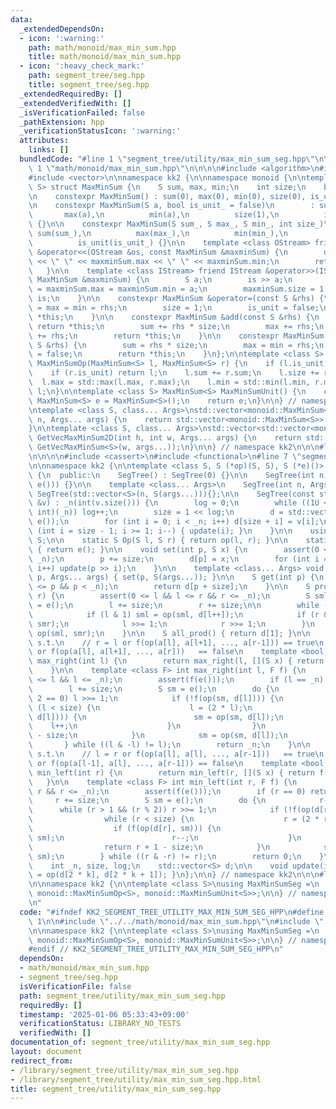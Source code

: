 ```yaml
---
data:
  _extendedDependsOn:
  - icon: ':warning:'
    path: math/monoid/max_min_sum.hpp
    title: math/monoid/max_min_sum.hpp
  - icon: ':heavy_check_mark:'
    path: segment_tree/seg.hpp
    title: segment_tree/seg.hpp
  _extendedRequiredBy: []
  _extendedVerifiedWith: []
  _isVerificationFailed: false
  _pathExtension: hpp
  _verificationStatusIcon: ':warning:'
  attributes:
    links: []
  bundledCode: "#line 1 \"segment_tree/utility/max_min_sum_seg.hpp\"\n\n\n\n#line\
    \ 1 \"math/monoid/max_min_sum.hpp\"\n\n\n\n#include <algorithm>\n#include <iostream>\n\
    #include <vector>\n\nnamespace kk2 {\n\nnamespace monoid {\n\ntemplate <class\
    \ S> struct MaxMinSum {\n    S sum, max, min;\n    int size;\n    bool is_unit;\n\
    \n    constexpr MaxMinSum() : sum(0), max(0), min(0), size(0), is_unit(true) {}\n\
    \n    constexpr MaxMinSum(S a, bool is_unit_ = false)\n        : sum(a),\n   \
    \       max(a),\n          min(a),\n          size(1),\n          is_unit(is_unit_)\
    \ {}\n\n    constexpr MaxMinSum(S sum_, S max_, S min_, int size_)\n        :\
    \ sum(sum_),\n          max(max_),\n          min(min_),\n          size(size_),\n\
    \          is_unit(is_unit_) {}\n\n    template <class OStream> friend OStream\
    \ &operator<<(OStream &os, const MaxMinSum &maxminSum) {\n        os << maxminSum.sum\
    \ << \" \" << maxminSum.max << \" \" << maxminSum.min;\n        return os;\n \
    \   }\n\n    template <class IStream> friend IStream &operator>>(IStream &is,\
    \ MaxMinSum &maxminSum) {\n        S a;\n        is >> a;\n        maxminSum.sum\
    \ = maxminSum.max = maxminSum.min = a;\n        maxminSum.size = 1;\n        return\
    \ is;\n    }\n\n    constexpr MaxMinSum &operator=(const S &rhs) {\n        sum\
    \ = max = min = rhs;\n        size = 1;\n        is_unit = false;\n        return\
    \ *this;\n    }\n\n    constexpr MaxMinSum &add(const S &rhs) {\n        if (is_unit)\
    \ return *this;\n        sum += rhs * size;\n        max += rhs;\n        min\
    \ += rhs;\n        return *this;\n    }\n\n    constexpr MaxMinSum &update(const\
    \ S &rhs) {\n        sum = rhs * size;\n        max = min = rhs;\n        is_unit\
    \ = false;\n        return *this;\n    }\n};\n\ntemplate <class S> constexpr MaxMinSum<S>\
    \ MaxMinSumOp(MaxMinSum<S> l, MaxMinSum<S> r) {\n    if (l.is_unit) return r;\n\
    \    if (r.is_unit) return l;\n    l.sum += r.sum;\n    l.size += r.size;\n  \
    \  l.max = std::max(l.max, r.max);\n    l.min = std::min(l.min, r.min);\n    return\
    \ l;\n}\n\ntemplate <class S> MaxMinSum<S> MaxMinSumUnit() {\n    constexpr static\
    \ MaxMinSum<S> e = MaxMinSum<S>();\n    return e;\n}\n\n} // namespace monoid\n\
    \ntemplate <class S, class... Args>\nstd::vector<monoid::MaxMinSum<S>> GetVecMaxMinSum(int\
    \ n, Args... args) {\n    return std::vector<monoid::MaxMinSum<S>>(n, monoid::MaxMinSum<S>(args...));\n\
    }\n\ntemplate <class S, class... Args>\nstd::vector<std::vector<monoid::MaxMinSum<S>>>\
    \ GetVecMaxMinSum2D(int h, int w, Args... args) {\n    return std::vector<std::vector<monoid::MaxMinSum<S>>>(h,\
    \ GetVecMaxMinSum<S>(w, args...));\n}\n\n} // namespace kk2\n\n\n#line 1 \"segment_tree/seg.hpp\"\
    \n\n\n\n#include <cassert>\n#include <functional>\n#line 7 \"segment_tree/seg.hpp\"\
    \n\nnamespace kk2 {\n\ntemplate <class S, S (*op)(S, S), S (*e)()> struct SegTree\
    \ {\n  public:\n    SegTree() : SegTree(0) {}\n\n    SegTree(int n) : SegTree(std::vector<S>(n,\
    \ e())) {}\n\n    template <class... Args>\n    SegTree(int n, Args... args) :\
    \ SegTree(std::vector<S>(n, S(args...))){};\n\n    SegTree(const std::vector<S>\
    \ &v) : _n(int(v.size())) {\n        log = 0;\n        while ((1U << log) < (unsigned\
    \ int)(_n)) log++;\n        size = 1 << log;\n        d = std::vector<S>(2 * size,\
    \ e());\n        for (int i = 0; i < _n; i++) d[size + i] = v[i];\n        for\
    \ (int i = size - 1; i >= 1; i--) { update(i); }\n    }\n\n    using Monoid =\
    \ S;\n\n    static S Op(S l, S r) { return op(l, r); }\n\n    static S MonoidUnit()\
    \ { return e(); }\n\n    void set(int p, S x) {\n        assert(0 <= p && p <\
    \ _n);\n        p += size;\n        d[p] = x;\n        for (int i = 1; i <= log;\
    \ i++) update(p >> i);\n    }\n\n    template <class... Args> void emplace_set(int\
    \ p, Args... args) { set(p, S(args...)); }\n\n    S get(int p) {\n        assert(0\
    \ <= p && p < _n);\n        return d[p + size];\n    }\n\n    S prod(int l, int\
    \ r) {\n        assert(0 <= l && l <= r && r <= _n);\n        S sml = e(), smr\
    \ = e();\n        l += size;\n        r += size;\n\n        while (l < r) {\n\
    \            if (l & 1) sml = op(sml, d[l++]);\n            if (r & 1) smr = op(d[--r],\
    \ smr);\n            l >>= 1;\n            r >>= 1;\n        }\n        return\
    \ op(sml, smr);\n    }\n\n    S all_prod() { return d[1]; }\n\n    // return r\
    \ s.t.\n    // r = l or f(op(a[l], a[l+1], ..., a[r-1])) == true\n    // r = n\
    \ or f(op(a[l], a[l+1], ..., a[r]))   == false\n    template <bool (*f)(S)> int\
    \ max_right(int l) {\n        return max_right(l, [](S x) { return f(x); });\n\
    \    }\n\n    template <class F> int max_right(int l, F f) {\n        assert(0\
    \ <= l && l <= _n);\n        assert(f(e()));\n        if (l == _n) return _n;\n\
    \        l += size;\n        S sm = e();\n        do {\n            while (l %\
    \ 2 == 0) l >>= 1;\n            if (!f(op(sm, d[l]))) {\n                while\
    \ (l < size) {\n                    l = (2 * l);\n                    if (f(op(sm,\
    \ d[l]))) {\n                        sm = op(sm, d[l]);\n                    \
    \    l++;\n                    }\n                }\n                return l\
    \ - size;\n            }\n            sm = op(sm, d[l]);\n            l++;\n \
    \       } while ((l & -l) != l);\n        return _n;\n    }\n\n    // return l\
    \ s.t.\n    // l = r or f(op(a[l], a[l], ..., a[r-1]))   == true\n    // l = 0\
    \ or f(op(a[l-1], a[l], ..., a[r-1])) == false\n    template <bool (*f)(S)> int\
    \ min_left(int r) {\n        return min_left(r, [](S x) { return f(x); });\n \
    \   }\n\n    template <class F> int min_left(int r, F f) {\n        assert(0 <=\
    \ r && r <= _n);\n        assert(f(e()));\n        if (r == 0) return 0;\n   \
    \     r += size;\n        S sm = e();\n        do {\n            r--;\n      \
    \      while (r > 1 && (r % 2)) r >>= 1;\n            if (!f(op(d[r], sm))) {\n\
    \                while (r < size) {\n                    r = (2 * r + 1);\n  \
    \                  if (f(op(d[r], sm))) {\n                        sm = op(d[r],\
    \ sm);\n                        r--;\n                    }\n                }\n\
    \                return r + 1 - size;\n            }\n            sm = op(d[r],\
    \ sm);\n        } while ((r & -r) != r);\n        return 0;\n    }\n\n  private:\n\
    \    int _n, size, log;\n    std::vector<S> d;\n\n    void update(int k) { d[k]\
    \ = op(d[2 * k], d[2 * k + 1]); }\n};\n\n} // namespace kk2\n\n\n#line 6 \"segment_tree/utility/max_min_sum_seg.hpp\"\
    \n\nnamespace kk2 {\n\ntemplate <class S>\nusing MaxMinSumSeg =\n    SegTree<monoid::MaxMinSum<S>,\
    \ monoid::MaxMinSumOp<S>, monoid::MaxMinSumUnit<S>>;\n\n} // namespace kk2\n\n\
    \n"
  code: "#ifndef KK2_SEGMENT_TREE_UTILITY_MAX_MIN_SUM_SEG_HPP\n#define KK2_SEGMENT_TREE_UTILITY_MAX_MIN_SUM_SEG_HPP\
    \ 1\n\n#include \"../../math/monoid/max_min_sum.hpp\"\n#include \"../seg.hpp\"\
    \n\nnamespace kk2 {\n\ntemplate <class S>\nusing MaxMinSumSeg =\n    SegTree<monoid::MaxMinSum<S>,\
    \ monoid::MaxMinSumOp<S>, monoid::MaxMinSumUnit<S>>;\n\n} // namespace kk2\n\n\
    #endif // KK2_SEGMENT_TREE_UTILITY_MAX_MIN_SUM_SEG_HPP\n"
  dependsOn:
  - math/monoid/max_min_sum.hpp
  - segment_tree/seg.hpp
  isVerificationFile: false
  path: segment_tree/utility/max_min_sum_seg.hpp
  requiredBy: []
  timestamp: '2025-01-06 05:33:43+09:00'
  verificationStatus: LIBRARY_NO_TESTS
  verifiedWith: []
documentation_of: segment_tree/utility/max_min_sum_seg.hpp
layout: document
redirect_from:
- /library/segment_tree/utility/max_min_sum_seg.hpp
- /library/segment_tree/utility/max_min_sum_seg.hpp.html
title: segment_tree/utility/max_min_sum_seg.hpp
---
```

